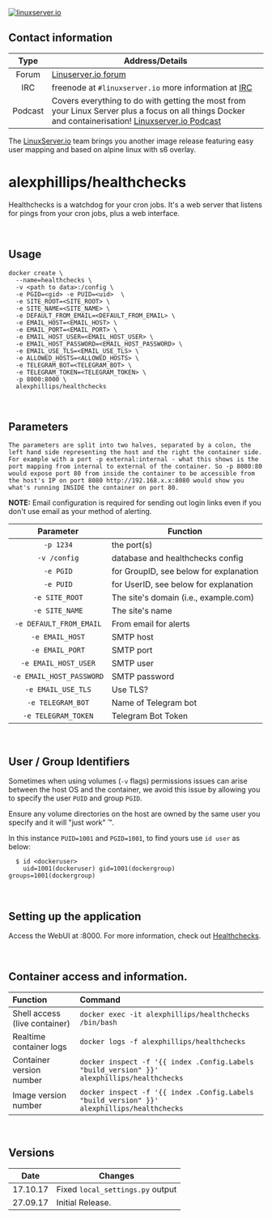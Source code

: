 [linuxserverurl]: https://linuxserver.io
[forumurl]: https://forum.linuxserver.io
[ircurl]: https://www.linuxserver.io/irc/
[podcasturl]: https://www.linuxserver.io/podcast/
[appurl]: www.example.com
[hub]: https://hub.docker.com/r/example/example/


[![linuxserver.io](https://raw.githubusercontent.com/linuxserver/docker-templates/master/linuxserver.io/img/linuxserver_medium.png?v=4&s=4000)][linuxserverurl]


## Contact information

| Type | Address/Details |
| :---: | --- |
| Forum | [Linuserver.io forum][forumurl] |
| IRC | freenode at `#linuxserver.io` more information at [IRC][ircurl] |
| Podcast | Covers everything to do with getting the most from your Linux Server plus a focus on all things Docker and containerisation! [Linuxserver.io Podcast][podcasturl] |


The [LinuxServer.io][linuxserverurl] team brings you another image release featuring easy user mapping and based on alpine linux with s6 overlay.

# alexphillips/healthchecks

Healthchecks is a watchdog for your cron jobs. It's a web server that listens for pings from your cron jobs, plus a web interface.

&nbsp;

## Usage

```
docker create \
  --name=healthchecks \
  -v <path to data>:/config \
  -e PGID=<gid> -e PUID=<uid>  \
  -e SITE_ROOT=<SITE_ROOT> \
  -e SITE_NAME=<SITE_NAME> \
  -e DEFAULT_FROM_EMAIL=<DEFAULT_FROM_EMAIL> \
  -e EMAIL_HOST=<EMAIL_HOST> \
  -e EMAIL_PORT=<EMAIL_PORT> \
  -e EMAIL_HOST_USER=<EMAIL_HOST_USER> \
  -e EMAIL_HOST_PASSWORD=<EMAIL_HOST_PASSWORD> \
  -e EMAIL_USE_TLS=<EMAIL_USE_TLS> \
  -e ALLOWED_HOSTS=<ALLOWED_HOSTS> \
  -e TELEGRAM_BOT=<TELEGRAM_BOT> \
  -e TELEGRAM_TOKEN=<TELEGRAM_TOKEN> \
  -p 8000:8000 \
  alexphillips/healthchecks
```

&nbsp;

## Parameters

`The parameters are split into two halves, separated by a colon, the left hand side representing the host and the right the container side.
For example with a port -p external:internal - what this shows is the port mapping from internal to external of the container.
So -p 8080:80 would expose port 80 from inside the container to be accessible from the host's IP on port 8080
http://192.168.x.x:8080 would show you what's running INSIDE the container on port 80.`

**NOTE:** Email configuration is required for sending out login links even if you don't use email as your method of alerting.

| Parameter | Function |
| :---: | --- |
| `-p 1234` | the port(s) |
| `-v /config` | database and healthchecks config |
| `-e PGID` | for GroupID, see below for explanation |
| `-e PUID` | for UserID, see below for explanation |
| `-e SITE_ROOT` | The site's domain (i.e., example.com) |
| `-e SITE_NAME` | The site's name |
| `-e DEFAULT_FROM_EMAIL` | From email for alerts |
| `-e EMAIL_HOST` | SMTP host |
| `-e EMAIL_PORT` | SMTP port |
| `-e EMAIL_HOST_USER` | SMTP user |
| `-e EMAIL_HOST_PASSWORD` | SMTP password |
| `-e EMAIL_USE_TLS` | Use TLS? |
| `-e TELEGRAM_BOT` | Name of Telegram bot |
| `-e TELEGRAM_TOKEN` | Telegram Bot Token |

&nbsp;

## User / Group Identifiers

Sometimes when using volumes (`-v` flags) permissions issues can arise between the host OS and the container, we avoid this issue by allowing you to specify the user `PUID` and group `PGID`.

Ensure any volume directories on the host are owned by the same user you specify and it will "just work" &trade;.

In this instance `PUID=1001` and `PGID=1001`, to find yours use `id user` as below:

```
  $ id <dockeruser>
    uid=1001(dockeruser) gid=1001(dockergroup) groups=1001(dockergroup)
```

&nbsp;

## Setting up the application

Access the WebUI at <your-ip>:8000. For more information, check out [Healthchecks](https://github.com/healthchecks/healthchecks).


&nbsp;

## Container access and information.

| Function | Command |
| :--- | :--- |
| Shell access (live container) | `docker exec -it alexphillips/healthchecks /bin/bash` |
| Realtime container logs | `docker logs -f alexphillips/healthchecks` |
| Container version number | `docker inspect -f '{{ index .Config.Labels "build_version" }}' alexphillips/healthchecks` |
| Image version number |  `docker inspect -f '{{ index .Config.Labels "build_version" }}' alexphillips/healthchecks` |

&nbsp;

## Versions

|  Date | Changes |
| :---: | --- |
| 17.10.17 |  Fixed `local_settings.py` output |
| 27.09.17 |  Initial Release. |
